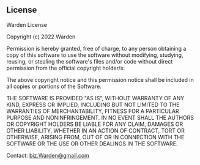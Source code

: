 ## License

Warden License

Copyright (c) 2022 Warden

Permission is hereby granted, free of charge, to any person obtaining a copy
of this software to use the software without modifying, studying, reusing, 
or stealing the software's files and/or code without direct permission from
the official copyright holder/s:

The above copyright notice and this permission notice shall be included in all
copies or portions of the Software.

THE SOFTWARE IS PROVIDED "AS IS", WITHOUT WARRANTY OF ANY KIND, EXPRESS OR
IMPLIED, INCLUDING BUT NOT LIMITED TO THE WARRANTIES OF MERCHANTABILITY,
FITNESS FOR A PARTICULAR PURPOSE AND NONINFRINGEMENT. IN NO EVENT SHALL THE
AUTHORS OR COPYRIGHT HOLDERS BE LIABLE FOR ANY CLAIM, DAMAGES OR OTHER
LIABILITY, WHETHER IN AN ACTION OF CONTRACT, TORT OR OTHERWISE, ARISING FROM,
OUT OF OR IN CONNECTION WITH THE SOFTWARE OR THE USE OR OTHER DEALINGS IN THE
SOFTWARE.

Contact:
biz.Warden@gmail.com
